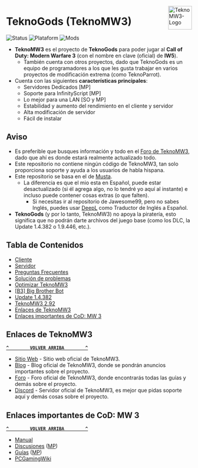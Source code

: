<a href="#"><img src="../../blob/master/Recursos/Imagenes/TeknoMW3-Logo.png" alt="TeknoMW3-Logo" title="TeknoMW3" align="right" width="64" height="64"/></a>

# TeknoGods (TeknoMW3)
![Status](https://img.shields.io/badge/Status-Online-success?style=flat-square&logo=statuspage&logoColor=fff&labelColor=000) ![Plataform](https://img.shields.io/badge/Platform-Windows%20%7C%20Linux-orange?style=flat-square&logo=windows&logoColor=fff&labelColor=000) ![Mods](https://img.shields.io/badge/Mods-InfinityScript%20(C%23)-blue?style=flat-square&logo=atom&logoColor=fff&labelColor=000)
- **TeknoMW3** es el proyecto de **TeknoGods** para poder jugar al **Call of Duty: Modern Warfare 3** (con el nombre en clave (oficial) de **IW5**).
  - También cuenta con otros proyectos, dado que TeknoGods es un equipo de programadores a los que les gusta trabajar en varios proyectos de modificación extrema (como TeknoParrot).
- Cuenta con las siguientes **características principales**:
  - Servidores Dedicados [MP]
  - Soporte para InfinityScript [MP]
  - Lo mejor para una LAN [SO y MP]
  - Estabilidad y aumento del rendimiento en el cliente y servidor
  - Alta modificación de servidor
  - Fácil de instalar

## Aviso
- Es preferible que busques información y todo en el [Foro de TeknoMW3](#enlaces-de-teknomw3), dado que ahí es donde estará realmente actualizado todo.
- Este repositorio no contiene ningún código de TeknoMW3, tan solo proporciona soporte y ayuda a los usuarios de habla hispana.
- Este repositorio se basa en el de [Musta](https://github.com/Musta1337/TeknoMW3).
  - La diferencia es que el mio esta en Español, puede estar desactualizado (si él agrega algo, no lo tendré yo aquí al instante) e incluso puede contener cosas extras (o que falten).
    - Si necesitas ir al repositorio de Jawesome99, pero no sabes Inglés, puedes usar [DeepL](https://www.deepl.com/translator) como Traductor de Inglés a Español.
- **TeknoGods** (y por lo tanto, TeknoMW3) no apoya la piratería, esto significa que no podrán darte archivos del juego base (como los DLC, la Update 1.4.382 o 1.9.446, etc.).

## Tabla de Contenidos
- [Cliente](../../wiki/Cliente)
- [Servidor](../../wiki/Servidor)
- [Preguntas Frecuentes](../../wiki/Preguntas-Frecuentes)
- [Solución de problemas](../../wiki/Soluci%C3%B3n-de-problemas)
- [Optimizar TeknoMW3](../../wiki/Optimizar-TeknoMW3)
- [[B3] Big Brother Bot](https://github.com/Musta1337/TeknoMW3/wiki/Big-Brother-Bot-Setup)
- [Update 1.4.382](../../wiki/Update-1.4.382)
- [TeknoMW3 2.92](../../wiki/TekonMW3-2.92)
- [Enlaces de TeknoMW3](#enlaces-de-teknomw3)
- [Enlaces importantes de CoD: MW 3](#enlaces-importantes-de-cod-mw-3)

## Enlaces de TeknoMW3
**[`^        VOLVER ARRIBA        ^`](#tabla-de-contenidos)**
- [Sitio Web](https://www.teknomw3.pw/) - Sitio web oficial de TeknoMW3.
- [Blog](https://www.teknomw3.pw/blog/) - Blog oficial de TeknoMW3, donde se pondrán anuncios importantes sobre el proyecto.
- [Foro](https://forum.teknomw3.pw/) - Foro oficial de TeknoMW3, donde encontrarás todas las guías y demás sobre el proyecto.
- [Discord](https://discord.gg/7Wxn85M) - Servidor oficial de TeknoMW3, es mejor que pidas soporte aquí y demás cosas sobre el proyecto.

## Enlaces importantes de CoD: MW 3
**[`^        VOLVER ARRIBA        ^`](#tabla-de-contenidos)**
- [Manual](https://store.steampowered.com/manual/115300/)
- [Discusiones](https://steamcommunity.com/app/42680/discussions/) ([MP](https://steamcommunity.com/app/42690/discussions/))
- [Guías](https://steamcommunity.com/app/42680/guides/) ([MP](https://steamcommunity.com/app/42690/guides/))
- [PCGamingWiki](https://pcgamingwiki.com/wiki/Call_of_Duty:_Modern_Warfare_3)
